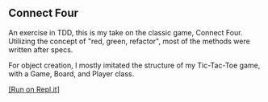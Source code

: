 ## Connect Four

An exercise in TDD, this is my take on the classic game, Connect Four. Utilizing the concept of "red, green, refactor", most of the methods were written after specs.

For object creation, I mostly imitated the structure of my Tic-Tac-Toe game, with a Game, Board, and Player class.

[[Run on Repl.it]](https://repl.it/@TenaciousQi/connect-four#lib/main.rb)
